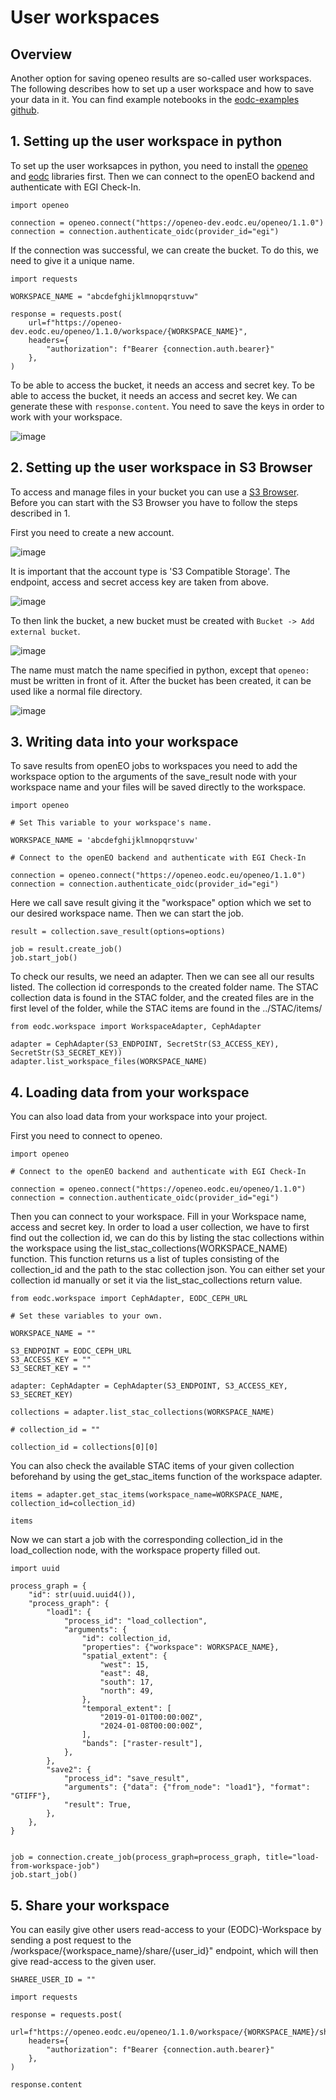 # User workspaces

## Overview 

Another option for saving openeo results are so-called user workspaces. The following describes how to set up a user workspace and how to save your data in it.
You can find example notebooks in the [eodc-examples github](https://github.com/eodcgmbh/eodc-examples/tree/main/demos/workspaces).


## 1. Setting up the user workspace in python

To set up the user worksapces in python, you need to install the [openeo](https://pypi.org/project/openeo/) and [eodc](https://pypi.org/project/eodc/) libraries first. Then we can connect to the openEO backend and authenticate with EGI Check-In.
```
import openeo

connection = openeo.connect("https://openeo-dev.eodc.eu/openeo/1.1.0")
connection = connection.authenticate_oidc(provider_id="egi")
```

If the connection was successful, we can create the bucket. To do this, we need to give it a unique name.

```
import requests

WORKSPACE_NAME = "abcdefghijklmnopqrstuvw"

response = requests.post(
    url=f"https://openeo-dev.eodc.eu/openeo/1.1.0/workspace/{WORKSPACE_NAME}",
    headers={
        "authorization": f"Bearer {connection.auth.bearer}"
    },
)
```

To be able to access the bucket, it needs an access and secret key. To be able to access the bucket, it needs an access and secret key. We can generate these with `response.content`. You need to save the keys in order to work with your workspace.

![image](../_static/object_storage/S3_responseContent.png)


## 2. Setting up the user workspace in S3 Browser

To access and manage files in your bucket you can use a [S3 Browser](https://s3browser.com/).
Before you can start with the S3 Browser you have to follow the steps described in 1.

First you need to create a new account.

![image](../_static/object_storage/S3_newAccount.png)

It is important that the account type is 'S3 Compatible Storage'. The endpoint, access and secret access key are taken from above.

![image](../_static/object_storage/S3_AccountValues.png)

To then link the bucket, a new bucket must be created with `Bucket -> Add external bucket`.

![image](../_static/object_storage/S3_AddExternalBucket.png)

The name must match the name specified in python, except that `openeo:` must be written in front of it. After the bucket has been created, it can be used like a normal file directory.

![image](../_static/object_storage/S3_NameExternalBucket.png)



## 3. Writing data into your workspace

To save results from openEO jobs to workspaces you need to add the workspace option to the arguments of the save_result node with your workspace name and your files will be saved directly to the workspace.

```
import openeo

# Set This variable to your workspace's name.

WORKSPACE_NAME = 'abcdefghijklmnopqrstuvw'

# Connect to the openEO backend and authenticate with EGI Check-In

connection = openeo.connect("https://openeo.eodc.eu/openeo/1.1.0")
connection = connection.authenticate_oidc(provider_id="egi")
```

Here we call save result giving it the "workspace" option which we set to our desired workspace name. Then we can start the job.
```
result = collection.save_result(options=options)

job = result.create_job()
job.start_job()
```

To check our results, we need an adapter. Then we can see all our results listed. The collection id corresponds to the created folder name. The STAC collection data is found in the STAC folder, and the created files are in the first level of the folder, while the STAC items are found in the ../STAC/items/

```
from eodc.workspace import WorkspaceAdapter, CephAdapter 

adapter = CephAdapter(S3_ENDPOINT, SecretStr(S3_ACCESS_KEY),  SecretStr(S3_SECRET_KEY))
adapter.list_workspace_files(WORKSPACE_NAME)
```

## 4. Loading data from your workspace

You can also load data from your workspace into your project.

First you need to connect to openeo.

```
import openeo

# Connect to the openEO backend and authenticate with EGI Check-In

connection = openeo.connect("https://openeo.eodc.eu/openeo/1.1.0")
connection = connection.authenticate_oidc(provider_id="egi")
```

Then you can connect to your workspace. Fill in your Workspace name, access and secret key. In order to load a user collection, we have to first find out the collection id, we can do this by listing the stac collections within the workspace using the list_stac_collections(WORKSPACE_NAME) function. This function returns us a list of tuples consisting of the collection_id and the path to the stac collection json. 
You can either set your collection id manually or set it via the list_stac_collections return value.

```
from eodc.workspace import CephAdapter, EODC_CEPH_URL

# Set these variables to your own.

WORKSPACE_NAME = ""

S3_ENDPOINT = EODC_CEPH_URL
S3_ACCESS_KEY = ""
S3_SECRET_KEY = ""

adapter: CephAdapter = CephAdapter(S3_ENDPOINT, S3_ACCESS_KEY, S3_SECRET_KEY)

collections = adapter.list_stac_collections(WORKSPACE_NAME)

# collection_id = ""

collection_id = collections[0][0]
```


You can also check the available STAC items of your given collection beforehand by using the get_stac_items function of the workspace adapter.

```
items = adapter.get_stac_items(workspace_name=WORKSPACE_NAME, collection_id=collection_id)

items
```

Now we can start a job with the corresponding collection_id in the load_collection node, with the workspace property filled out.

```
import uuid

process_graph = {
    "id": str(uuid.uuid4()),
    "process_graph": {
        "load1": {
            "process_id": "load_collection",
            "arguments": {
                "id": collection_id,
                "properties": {"workspace": WORKSPACE_NAME},
                "spatial_extent": {
                    "west": 15,
                    "east": 48,
                    "south": 17,
                    "north": 49,  
                },
                "temporal_extent": [
                    "2019-01-01T00:00:00Z",
                    "2024-01-08T00:00:00Z",
                ],
                "bands": ["raster-result"],
            },
        },
        "save2": {
            "process_id": "save_result",
            "arguments": {"data": {"from_node": "load1"}, "format": "GTIFF"},
            "result": True,
        },
    },
}


job = connection.create_job(process_graph=process_graph, title="load-from-workspace-job")
job.start_job()
```

## 5. Share your workspace

You can easily give other users read-access to your (EODC)-Workspace by sending a post request to the /workspace/{workspace_name}/share/{user_id}" endpoint, which will then give read-access to the given user.

```
SHAREE_USER_ID = ""

import requests

response = requests.post(
    url=f"https://openeo.eodc.eu/openeo/1.1.0/workspace/{WORKSPACE_NAME}/share/{SHAREE_USER_ID}",
    headers={
        "authorization": f"Bearer {connection.auth.bearer}"
    },
)

response.content
```
